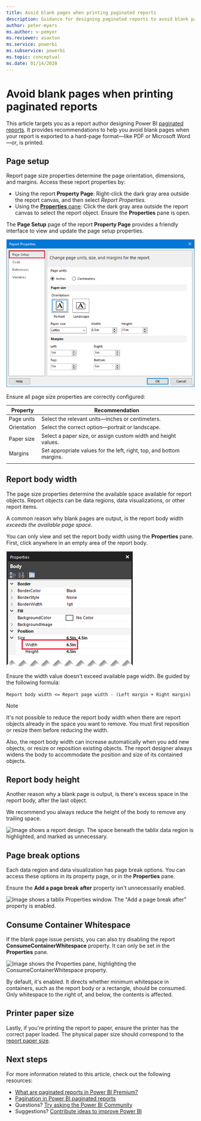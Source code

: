 ```yaml
---
title: Avoid blank pages when printing paginated reports
description: Guidance for designing paginated reports to avoid blank pages when printed.
author: peter-myers
ms.author: v-pemyer
ms.reviewer: asaxton
ms.service: powerbi
ms.subservice: powerbi
ms.topic: conceptual
ms.date: 01/14/2020
---
```


# Avoid blank pages when printing paginated reports

This article targets you as a report author designing Power BI [paginated reports](../paginated-reports/paginated-reports-report-builder-power-bi.md). It provides recommendations to help you avoid blank pages when your report is exported to a hard-page format—like PDF or Microsoft Word—or, is printed.

## Page setup

Report page size properties determine the page orientation, dimensions, and margins. Access these report properties by:

- Using the report **Property Page**: Right-click the dark gray area outside the report canvas, and then select _Report Properties_.
- Using the [**Properties** pane](../paginated-reports/paginated-reports-report-design-view.md#4-properties-pane): Click the dark gray area outside the report canvas to select the report object. Ensure the **Properties** pane is open.

The **Page Setup** page of the report **Property Page** provides a friendly interface to view and update the page setup properties.

![Image shows the Report Properties window, highlighting the Page Setup page.](media/report-paginated-blank-page/report-page-setup-properties.png)

Ensure all page size properties are correctly configured:

|Property|Recommendation|
|---------|---------|
|Page units|Select the relevant units—inches or centimeters.|
|Orientation|Select the correct option—portrait or landscape.|
|Paper size|Select a paper size, or assign custom width and height values.|
|Margins|Set appropriate values for the left, right, top, and bottom margins.|
|||

## Report body width

The page size properties determine the available space available for report objects. Report objects can be data regions, data visualizations, or other report items.

A common reason why blank pages are output, is the report body width _exceeds the available page space_.

You can only view and set the report body width using the **Properties** pane. First, click anywhere in an empty area of the report body.

![Image shows the Properties pane, highlighting the report body width property.](media/report-paginated-blank-page/report-body-properties-width.png)

Ensure the width value doesn't exceed available page width. Be guided by the following formula:

```Report body width <= Report page width - (Left margin + Right margin)```

> [!NOTE]
> It's not possible to reduce the report body width when there are report objects already in the space you want to remove. You must first reposition or resize them before reducing the width.
>
> Also, the report body width can increase automatically when you add new objects, or resize or reposition existing objects. The report designer always widens the body to accommodate the position and size of its contained objects.

## Report body height

Another reason why a blank page is output, is there's excess space in the report body, after the last object.

We recommend you always reduce the height of the body to remove any trailing space.

![Image shows a report design. The space beneath the tablix data region is highlighted, and marked as unnecessary.](media/report-paginated-blank-page/report-body-remove-trailing-space.png)

## Page break options

Each data region and data visualization has page break options. You can access these options in its property page, or in the **Properties** pane.

Ensure the **Add a page break after** property isn't unnecessarily enabled.

![Image shows a tablix Properties window. The "Add a page break after" property is enabled.](media/report-paginated-blank-page/data-region-page-break-option-after.png)

## Consume Container Whitespace

If the blank page issue persists, you can also try disabling the report **ConsumeContainerWhitespace** property. It can only be set in the **Properties** pane.

![Image shows the Properties pane, highlighting the ConsumeContainerWhitespace property.](media/report-paginated-blank-page/report-properties-consumecontainerwhitespace.png)

By default, it's enabled. It directs whether minimum whitespace in containers, such as the report body or a rectangle, should be consumed. Only whitespace to the right of, and below, the contents is affected.

## Printer paper size

Lastly, if you're printing the report to paper, ensure the printer has the correct paper loaded. The physical paper size should correspond to the [report paper size](#page-setup).

## Next steps

For more information related to this article, check out the following resources:

- [What are paginated reports in Power BI Premium?](../paginated-reports/paginated-reports-report-builder-power-bi.md)
- [Pagination in Power BI paginated reports](../paginated-reports/paginated-reports-pagination.md)
- Questions? [Try asking the Power BI Community](https://community.powerbi.com/)
- Suggestions? [Contribute ideas to improve Power BI](https://ideas.powerbi.com)
